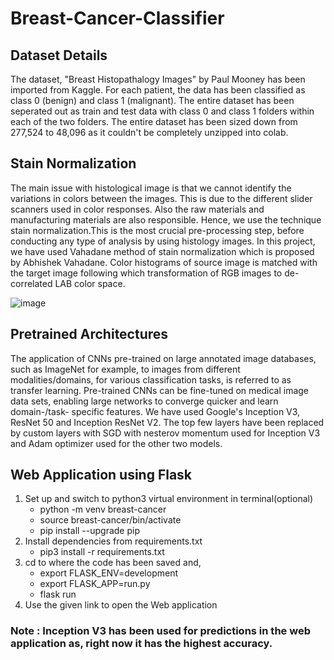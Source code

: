# Breast-Cancer-Classifier

## Dataset Details
The dataset, "Breast Histopathalogy Images" by Paul Mooney has been imported from Kaggle. For each patient, the data has been classified as class 0 (benign) and class 1 (malignant). The entire dataset has been seperated out as train and test data with class 0 and class 1 folders within each of the two folders. The entire dataset has been sized down from 277,524 to 48,096 as it couldn't be completely unzipped into colab.

## Stain Normalization 
The main issue with histological image is that we cannot identify the variations in colors between the images. This is due to the different slider scanners used in color responses. Also the raw materials and manufacturing materials are also responsible. Hence, we use the technique stain normalization.This is the most crucial pre-processing step, before conducting any type of analysis by using histology images. In this project, we have used Vahadane method of stain normalization which is proposed by Abhishek Vahadane. Color histograms of source image is matched with the target image following which transformation of RGB images to de-correlated LAB color space. 

![image](https://user-images.githubusercontent.com/67037615/115230264-bb227880-a131-11eb-806c-638b3cfafa7e.png)

## Pretrained Architectures
The application of CNNs pre-trained on large annotated image databases, such as ImageNet for example, to images from different modalities/domains, for various classification tasks, is referred to as transfer learning. Pre-trained CNNs can be fine-tuned on medical image data sets, enabling large networks to converge quicker and learn domain-/task-
specific features. We have used Google's Inception V3, ResNet 50 and Inception ResNet V2. The top few layers have been replaced by custom layers with SGD with nesterov momentum used for Inception V3 and Adam optimizer used for the other two models.

## Web Application using Flask
1. Set up and switch to python3 virtual environment in terminal(optional)
   - python -m venv breast-cancer
   - source breast-cancer/bin/activate
   - pip install --upgrade pip
2. Install dependencies from requirements.txt
   - pip3 install -r requirements.txt
3. cd to where the code has been saved and,
   - export FLASK_ENV=development
   - export FLASK_APP=run.py
   - flask run
4. Use the given link to open the Web application

### Note : Inception V3 has been used for predictions in the web application as, right now it has the highest accuracy.
